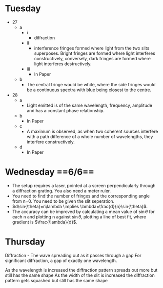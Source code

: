# Tuesday

- 27
	- a
		- i
			- diffraction
		- ii
			- interference fringes formed where light from the two slits superposes. Bright fringes are formed where light interferes constructively, conversely, dark fringes are formed where light interferes destructively.
		- iii
			- In Paper
	- b
		- The central fringe would be white, where the side fringes would be a continuous spectra with blue being closest to the centre.
- 28
	- a
		- Light emitted is of the same wavelength, frequency, amplitude and has a constant phase relationship.
	- b
		- In Paper
	- c
		- A maximum is observed, as when two coherent sources interfere with a path difference of a whole number of wavelengths, they interfere constructively.
	- d
		- In Paper

# Wednesday ==6/6==

- The setup requires a laser, pointed at a screen perpendicularly through a diffraction grating. You also need a meter ruler.
- You need to find the number of fringes and the corresponding angle from n=0. You need to be given the slit seperation.
- $d\sin{\theta}=n\lambda \implies \lambda=\frac{d}{n}\sin{\theta}$. 
- The accuracy can be improved by calculating a mean value of $\sin{\theta}$ for each n and plotting n against $\sin{\theta}$, plotting a line of best fit, where gradient is $\frac{\lambda}{d}$.

# Thursday

Diffraction - The wave spreading out as it passes through a gap
For significant diffraction, a gap of exactly one wavelength.

As the wavelength is increased the diffraction pattern spreads out more but still has the same shape
As the width of the slit is increased the diffraction pattern gets squashed but still has the same shape 
